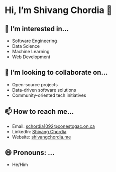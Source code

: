 # Hi, I’m Shivang Chordia 👋

## 👀 I’m interested in...
- Software Engineering
- Data Science
- Machine Learning
- Web Development

## 💞️ I’m looking to collaborate on...
- Open-source projects
- Data-driven software solutions
- Community-oriented tech initiatives

## 📫 How to reach me...
- Email: schordia1092@conestogac.on.ca
- LinkedIn: [Shivang Chordia](https://www.linkedin.com/in/iamshivang/)
- Website: [shivangchordia.me](https://shivangchordia.me)

## 😄 Pronouns: ...
- He/Him
